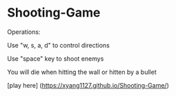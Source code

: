 # Shooting-Game

Operations:

Use "w, s, a, d" to control directions

Use "space" key to shoot enemys

You will die when hitting the wall or hitten by a bullet

[play here] (https://xyang1127.github.io/Shooting-Game/)
